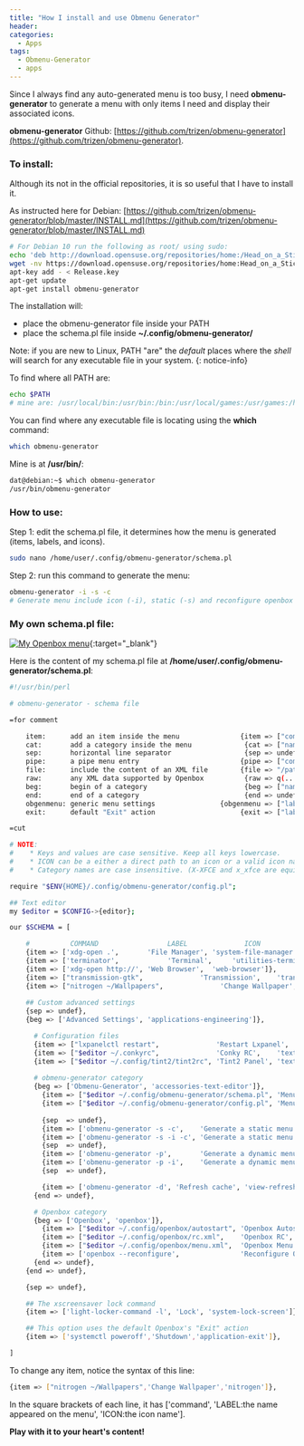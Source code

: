 ```yaml
---
title: "How I install and use Obmenu Generator"
header:
categories:
  - Apps
tags:
  - Obmenu-Generator
  - apps
---
```


Since I always find any auto-generated menu is too busy, I need **obmenu-generator** to generate a menu with only items I need and display their associated icons.

**obmenu-generator** Github: [https://github.com/trizen/obmenu-generator](https://github.com/trizen/obmenu-generator).

### To install:

Although its not in the official repositories, it is so useful that I have to install it.

As instructed here for Debian: [https://github.com/trizen/obmenu-generator/blob/master/INSTALL.md](https://github.com/trizen/obmenu-generator/blob/master/INSTALL.md)

```bash
# For Debian 10 run the following as root/ using sudo:
echo 'deb http://download.opensuse.org/repositories/home:/Head_on_a_Stick:/obmenu-generator/Debian_10/ /' > /etc/apt/sources.list.d/home:Head_on_a_Stick:obmenu-generator.list
wget -nv https://download.opensuse.org/repositories/home:Head_on_a_Stick:obmenu-generator/Debian_10/Release.key -O Release.key
apt-key add - < Release.key
apt-get update
apt-get install obmenu-generator
```

The installation will:

  *  place the obmenu-generator file inside your PATH
  *  place the schema.pl file inside **~/.config/obmenu-generator/**

Note: if you are new to Linux, PATH "are" the *default* places where the *shell* will search for any executable file in your system.
{: notice-info}

To find where all PATH are:

```bash
echo $PATH
# mine are: /usr/local/bin:/usr/bin:/bin:/usr/local/games:/usr/games:/home/dat/.rvm/bin
```
You can find where any executable file is locating using the **which** command:

```bash
which obmenu-generator
```

Mine is at **/usr/bin/**:

```bash
dat@debian:~$ which obmenu-generator 
/usr/bin/obmenu-generator
```
### How to use:

Step 1: edit the schema.pl file, it determines how the menu is generated (items, labels, and icons).
```bash
sudo nano /home/user/.config/obmenu-generator/schema.pl
```
Step 2: run this command to generate the menu:
```bash
obmenu-generator -i -s -c
# Generate menu include icon (-i), static (-s) and reconfigure openbox automatically (-c)
```

### My own schema.pl file:

[![My Openbox menu]({{site.baseurl}}/images/obmenu-generator.png)]({{site.baseurl}}/images/obmenu-generator.png){:target="_blank"}

Here is the content of my schema.pl file at **/home/user/.config/obmenu-generator/schema.pl**:
```bash
#!/usr/bin/perl

# obmenu-generator - schema file

=for comment

    item:      add an item inside the menu               {item => ["command", "label", "icon"]},
    cat:       add a category inside the menu             {cat => ["name", "label", "icon"]},
    sep:       horizontal line separator                  {sep => undef}, {sep => "label"},
    pipe:      a pipe menu entry                         {pipe => ["command", "label", "icon"]},
    file:      include the content of an XML file        {file => "/path/to/file.xml"},
    raw:       any XML data supported by Openbox          {raw => q(...)},
    beg:       begin of a category                        {beg => ["name", "icon"]},
    end:       end of a category                          {end => undef},
    obgenmenu: generic menu settings                {obgenmenu => ["label", "icon"]},
    exit:      default "Exit" action                     {exit => ["label", "icon"]},

=cut

# NOTE:
#    * Keys and values are case sensitive. Keep all keys lowercase.
#    * ICON can be a either a direct path to an icon or a valid icon name
#    * Category names are case insensitive. (X-XFCE and x_xfce are equivalent)

require "$ENV{HOME}/.config/obmenu-generator/config.pl";

## Text editor
my $editor = $CONFIG->{editor};

our $SCHEMA = [

    #          COMMAND                 LABEL              ICON
    {item => ['xdg-open .',       'File Manager', 'system-file-manager']},
    {item => ['terminator',            'Terminal',     'utilities-terminal']},
    {item => ['xdg-open http://', 'Web Browser',  'web-browser']},
    {item => ["transmission-gtk",              'Transmission',    'transmission']},
    {item => ["nitrogen ~/Wallpapers",              'Change Wallpaper',    'nitrogen']},
    
    ## Custom advanced settings
    {sep => undef},
    {beg => ['Advanced Settings', 'applications-engineering']},

      # Configuration files
      {item => ["lxpanelctl restart",              'Restart Lxpanel',    'text-x-generic']},
      {item => ["$editor ~/.conkyrc",              'Conky RC',    'text-x-generic']},
      {item => ["$editor ~/.config/tint2/tint2rc", 'Tint2 Panel', 'text-x-generic']},
        
      # obmenu-generator category
      {beg => ['Obmenu-Generator', 'accessories-text-editor']},
        {item => ["$editor ~/.config/obmenu-generator/schema.pl", 'Menu Schema', 'text-x-generic']},
        {item => ["$editor ~/.config/obmenu-generator/config.pl", 'Menu Config', 'text-x-generic']},
        
        {sep  => undef},
        {item => ['obmenu-generator -s -c',    'Generate a static menu',             'accessories-text-editor']},
        {item => ['obmenu-generator -s -i -c', 'Generate a static menu with icons',  'accessories-text-editor']},
        {sep  => undef},
        {item => ['obmenu-generator -p',       'Generate a dynamic menu',            'accessories-text-editor']},
        {item => ['obmenu-generator -p -i',    'Generate a dynamic menu with icons', 'accessories-text-editor']},
        {sep  => undef},

        {item => ['obmenu-generator -d', 'Refresh cache', 'view-refresh']},
      {end => undef},

      # Openbox category
      {beg => ['Openbox', 'openbox']},
        {item => ["$editor ~/.config/openbox/autostart", 'Openbox Autostart',   'text-x-generic']},
        {item => ["$editor ~/.config/openbox/rc.xml",    'Openbox RC',          'text-x-generic']},
        {item => ["$editor ~/.config/openbox/menu.xml",  'Openbox Menu',        'text-x-generic']},
        {item => ['openbox --reconfigure',               'Reconfigure Openbox', 'openbox']},
      {end => undef},
    {end => undef},

    {sep => undef},

    ## The xscreensaver lock command
    {item => ['light-locker-command -l', 'Lock', 'system-lock-screen']},

    ## This option uses the default Openbox's "Exit" action
    {item => ['systemctl poweroff','Shutdown','application-exit']},

]

```

To change any item, notice the syntax of this line:
```bash
{item => ["nitrogen ~/Wallpapers",'Change Wallpaper','nitrogen']},
```
In the square brackets of each line, it has ['command', 'LABEL:the name appeared on the menu', 'ICON:the icon name']. 

**Play with it to your heart's content!**

